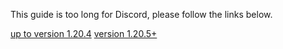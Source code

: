 This guide is too long for Discord, please follow the links below.

[up to version 1.20.4](https://datapackhub.gitbook.io/custom-barrel-gui-up-to-1.20.4/)
[version 1.20.5+](https://datapackhub.gitbook.io/custom-barrel-gui-1.20.5+/)
